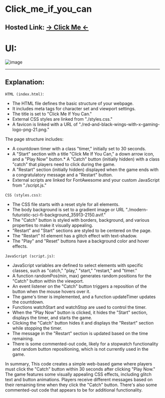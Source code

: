 # Click_me_if_you_can
## Hosted Link: [→ Click Me ←](https://mayankkatheriya.github.io/Click_me_if_you_can/)

# UI:
![image](https://github.com/Mayankkatheriya/Click_me_if_you_can/assets/128832286/10476158-fb54-4ffe-aae2-0ebe69dae1ec)

---
## Explanation:

`HTML (index.html)`:

* The HTML file defines the basic structure of your webpage.
* It includes meta tags for character set and viewport settings.
* The title is set to "Click Me If You Can."
* External CSS styles are linked from "./styles.css."
* A favicon is linked with a URL of "./red-and-black-wings-with-x-gaming-logo-png-21.png."

The page structure includes:

* A countdown timer with a class "timer," initially set to 30 seconds.
* A "Start" section with a title "Click Me If You Can," a down arrow icon, and a "Play Now" button.* A "Catch" button (initially hidden) with a class "catch" that players need to click during the game.
* A "Restart" section (initially hidden) displayed when the game ends with a congratulatory message and a "Restart" button.
* External scripts are linked for FontAwesome and your custom JavaScript from "./script.js."

`CSS (styles.css)`:

* The CSS file starts with a reset style for all elements.
* The body background is set to a gradient image or URL "./modern-futuristic-sci-fi-background_35913-2150.avif."
* The "Catch" button is styled with borders, background, and various properties to make it visually appealing.
* "Restart" and "Start" sections are styled to be centered on the page.
* The "Restart" h1 element has a glitch effect with text-shadow.
* The "Play" and "Reset" buttons have a background color and hover effects.

`JavaScript (script.js)`:

* JavaScript variables are defined to select elements with specific classes, such as "catch," "play," "start," "restart," and "timer."
* A function randomPos(min, max) generates random positions for the "Catch" button within the viewport.
* An event listener on the "Catch" button triggers a reposition of the button when the mouse hovers over it.
* The game's timer is implemented, and a function updateTimer updates the countdown.
* Functions watchStart and watchStop are used to control the timer.
* When the "Play Now" button is clicked, it hides the "Start" section, displays the timer, and starts the game.
* Clicking the "Catch" button hides it and displays the "Restart" section while stopping the timer.
* The message in the "Restart" section is updated based on the time remaining.
* There is some commented-out code, likely for a stopwatch functionality and random button repositioning, which is not currently used in the game.
  
In summary, This code creates a simple web-based game where players must click the "Catch" button within 30 seconds after clicking "Play Now." The game features some visually appealing CSS effects, including glitch text and button animations. Players receive different messages based on their remaining time when they click the "Catch" button. There's also some commented-out code that appears to be for additional functionality.
